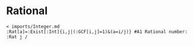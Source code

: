 # Rational
```korekto
< imports/Integer.md
:Rat[a]=:Exist[:Int]{i,j|(:GCF[i,j]=1)&(a=i/j)}	#A1 Rational number: :Rat j /
```
